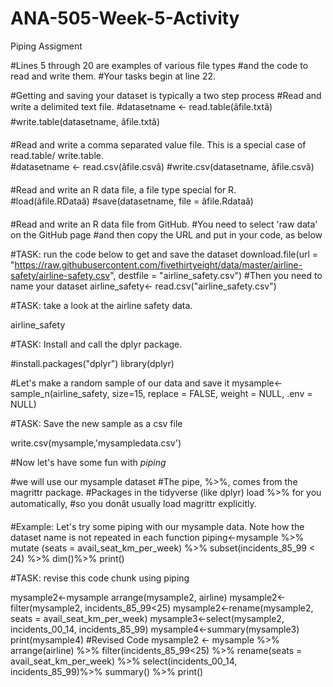 # ANA-505-Week-5-Activity
Piping Assigment


#Lines 5 through 20 are examples of various file types 
#and the code to read and write them. 
#Your tasks begin at line 22.

#Getting and saving your dataset is typically a two step process
#Read and write a delimited text file.
#datasetname <- read.table(âfile.txtâ)
#write.table(datasetname, âfile.txtâ)

#Read and write a comma separated value file. This is a special case of read.table/ write.table.	
#datasetname <- read.csv(âfile.csvâ)
#write.csv(datasetname, âfile.csvâ)

#Read and write an R data file, a file type special for R.	
#load(âfile.RDataâ)
#save(datasetname, file = âfile.Rdataâ)

#Read and write an R data file from GitHub.
#You need to select 'raw data' on the GitHub page 
#and then copy the URL and put in your code, as below

#TASK: run the code below to get and save the dataset
download.file(url = "https://raw.githubusercontent.com/fivethirtyeight/data/master/airline-safety/airline-safety.csv", destfile = "airline_safety.csv")
#Then you need to name your dataset
airline_safety<- read.csv("airline_safety.csv")

#TASK: take a look at the airline safety data. 

airline_safety

#TASK: Install and call the dplyr package. 

#install.packages("dplyr")
library(dplyr)

#Let's make a random sample of our data and save it
mysample<-sample_n(airline_safety, size=15, replace = FALSE, weight = NULL, .env = NULL)

#TASK: Save the new sample as a csv file

write.csv(mysample,'mysampledata.csv')

#Now let's have some fun with *piping*

#we will use our mysample dataset
#The pipe, %>%, comes from the magrittr package. 
#Packages in the tidyverse (like dplyr) load %>% for you automatically, 
#so you donât usually load magrittr explicitly.


#Example: Let's try some piping with our mysample data. Note how the dataset name is not repeated in each function
piping<-mysample %>% 
  mutate (seats = avail_seat_km_per_week) %>%
  subset(incidents_85_99 < 24) %>%
  dim()%>%
  print()

#TASK: revise this code chunk using piping

mysample2<-mysample
arrange(mysample2, airline)
mysample2<-filter(mysample2, incidents_85_99<25)
mysample2<-rename(mysample2, seats = avail_seat_km_per_week)
mysample3<-select(mysample2, incidents_00_14, incidents_85_99)
mysample4<-summary(mysample3)
print(mysample4)
#Revised Code
mysample2 <- mysample %>% 
  arrange(airline) %>%
  filter(incidents_85_99<25)  %>%
  rename(seats = avail_seat_km_per_week) %>%
  select(incidents_00_14, incidents_85_99)%>%
  summary() %>%
  print()
